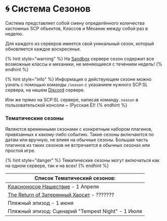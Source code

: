 # 🌀 Система Сезонов

Система представляет собой смену определённого количества кастомных SCP объектов, Классов и Механик между собой раз в неделю.

Для каждого из серверов имеется свой уникальный сезон, который обновляется каждое воскресенье.

{% hint style="warning" %}
На [Sandbox](../../servers/scpsl-sandbox.md) сервере сезон содержит все возможные классы и механики, не меняющиеся с течением недель!
{% endhint %}

{% hint style="info" %}
Информация о действующем сезоне можно узнать с помощью команды `/season` с указанием нужного SCP:SL сервера, на нашем [Discord](https://discord.com/invite/376sEKP2tX) сервере.

Или же прямо на SCP:SL сервере, написав команду`.season` в пользовательской консоли \~ (Русская Ё)!
{% endhint %}

### Тематические сезоны

Являются временными сезонами с конкретным набором плагинов, привязанных к какому-либо событию. Такие сезоны включаются по датам или вручную, не влияя на обычные сезоны. Большая часть плагинов из таких сезонов не встречается в обычных сезонах или простой игре.

{% hint style="danger" %}
Тематические сезоны могут включаться как на одном сервере, так и на всех!
{% endhint %}

| Список Тематический сезонов:                                                               |
| ------------------------------------------------------------------------------------------ |
| [Красноносое Нашествие](../custom-classes/custom-teams/childs-of-honkmother.md) - 1 Апреля |
| [The Return of Затерянный Хаосит](../custom-classes/chi/lost-chaos.md) - ???????           |
| Пляжный эпизод - 1 июня                                                                    |
| Пляжный эпизод: Сценарий "Tempest Night" - 1 Июля                                          |
